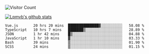 ![Visitor Count](https://profile-counter.glitch.me/Lpmvb/count.svg)

[![Lpmvb's github stats](https://github-readme-stats.vercel.app/api?username=lpmvb&show_icons=true&title_color=fff&icon_color=79ff97&text_color=9f9f9f&bg_color=151515)](https://github.com/anuraghazra/github-readme-stats)

<!--
Here are some ideas to get you started:

- 🔭 I’m currently working on ...
- 🌱 I’m currently learning ...
- 👯 I’m looking to collaborate on ...
- 🤔 I’m looking for help with ...
- 💬 Ask me about ...
- 📫 How to reach me: ...
- 😄 Pronouns: ...
- ⚡ Fun fact: ...
-->

<!--START_SECTION:waka-->

```text
Vue.js       20 hrs 20 mins  ██████████████▓░░░░░░░░░░   58.08 %
TypeScript   10 hrs 7 mins   ███████▒░░░░░░░░░░░░░░░░░   28.89 %
JSON         1 hr 42 mins    █▒░░░░░░░░░░░░░░░░░░░░░░░   04.88 %
JavaScript   1 hr 10 mins    ▓░░░░░░░░░░░░░░░░░░░░░░░░   03.33 %
Bash         39 mins         ▒░░░░░░░░░░░░░░░░░░░░░░░░   01.90 %
SCSS         24 mins         ▒░░░░░░░░░░░░░░░░░░░░░░░░   01.15 %
```

<!--END_SECTION:waka-->
